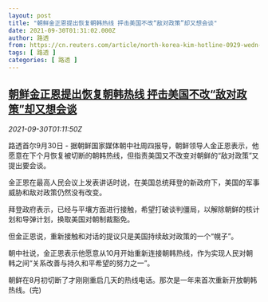 ```yaml
---
layout: post
title: "朝鲜金正恩提出恢复朝韩热线 抨击美国不改“敌对政策”却又想会谈"
date: 2021-09-30T01:31:02.000Z
author: 路透
from: https://cn.reuters.com/article/north-korea-kim-hotline-0929-wedn-idCNKBS2GQ02G
tags: [ 路透 ]
categories: [ 路透 ]
---
```

<!--1632965462000-->
[朝鲜金正恩提出恢复朝韩热线 抨击美国不改“敌对政策”却又想会谈](https://cn.reuters.com/article/north-korea-kim-hotline-0929-wedn-idCNKBS2GQ02G)
------

<div>
<div><i>2021-09-30T01:11:50Z</i></div><p>路透首尔9月30日 - 据朝鲜国家媒体朝中社周四报导，朝鲜领导人金正恩表示，他愿意在下个月恢复被切断的朝韩热线，但指责美国又不改变对朝鲜的“敌对政策”又提出要会谈。</p><p>金正恩在最高人民会议上发表讲话时说，在美国总统拜登的新政府下，美国的军事威胁和敌对政策仍然没有改变。</p><p>拜登政府表示，已经与平壤方面进行接触，希望打破谈判僵局，以解除朝鲜的核计划和导弹计划，换取美国对朝制裁豁免。</p><p>但金正恩说，重新接触和对话的提议只是美国持续敌对政策的一个“幌子”。</p><p>朝中社说，金正恩表示他愿意从10月开始重新连接朝韩热线，作为实现人民对朝韩之间“关系改善与持久和平希望的努力之一”。</p><p>朝鲜在8月初切断了才刚刚重启几天的热线电话。那次是一年来首次重新开放朝韩热线。(完)</p>
</div>
